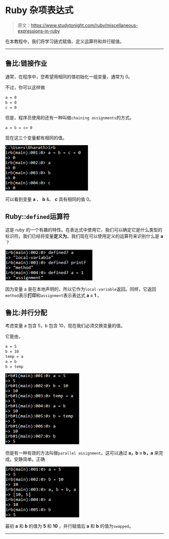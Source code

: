 # Ruby 杂项表达式

> 原文：<https://www.studytonight.com/ruby/miscellaneous-expressions-in-ruby>

在本教程中，我们将学习链式赋值、定义运算符和并行赋值。

* * *

## 鲁比:链接作业

通常，在程序中，您希望用相同的值初始化一组变量，通常为 0。

不过，你可以这样做

```
a = 0
b = 0
c = 0
```

但是，程序员使用的还有一种叫做`chaining assignments`的方式。

```
a = b = c= 0
```

现在这三个变量都有相同的值。

![chaining assignments in ruby](img/480aa56556c64a371440e5822575ca41.png)

可以看到变量 **a** 、 **b** &、 **c** 具有相同的值 0。

## Ruby::`defined`运算符

这是 ruby 的一个有趣的特性。在表达式中使用它，我们可以确定它是什么类型的标识符。我们已经将变量**定义为**。我们现在可以使用定义的运算符来识别什么是 **a** ？

![Defined opertor in Ruby](img/5e6295f201223e43c1d7dbcf9f57ac26.png)

因为变量 a 是在本地声明的，所以它作为`local-variable`返回。同样，它返回`method`表示**打印**和`assignment`表示表达式 **a = 1** 。

## 鲁比:并行分配

考虑变量 a 包含 5，b 包含 10，现在我们必须交换变量的值。

它是由，

```
a = 5
b = 10
temp = a
a = b
b = temp
```

![Parallel Assignment in Ruby 1](img/aef7482df25b28f156a4727996f665b0.png)

但是有一种有效的方法叫做`parallel assignment`。这可以通过 **a，b = b，a** 来完成。安静简单。正确

![Parallel Assignment in Ruby 2](img/ee838d12148faf6bee76c632d3f562f2.png)

最初 **a** 和 **b** 的值为 **5** 和 **10** ，并行赋值后 **a** 和 **b** 的值为`swapped`。

* * *